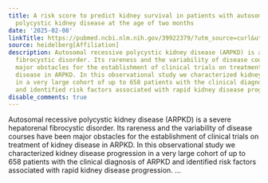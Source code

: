 ```yaml
---
title: A risk score to predict kidney survival in patients with autosomal recessive
  polycystic kidney disease at the age of two months
date: '2025-02-08'
linkTitle: https://pubmed.ncbi.nlm.nih.gov/39922379/?utm_source=curl&utm_medium=rss&utm_campaign=pubmed-2&utm_content=1FakS-2QOkCT8HsMOQP1bCRQ4YzyumYOmxmF0moLsQ3dFB1E9V&fc=20220326224207&ff=20250209170448&v=2.18.0.post9+e462414
source: heidelberg[Affiliation]
description: Autosomal recessive polycystic kidney disease (ARPKD) is a severe hepatorenal
  fibrocystic disorder. Its rareness and the variability of disease courses have been
  major obstacles for the establishment of clinical trials on treatment of kidney
  disease in ARPKD. In this observational study we characterized kidney disease progression
  in a very large cohort of up to 658 patients with the clinical diagnosis of ARPKD
  and identified risk factors associated with rapid kidney disease progression. ...
disable_comments: true
---
```

Autosomal recessive polycystic kidney disease (ARPKD) is a severe hepatorenal fibrocystic disorder. Its rareness and the variability of disease courses have been major obstacles for the establishment of clinical trials on treatment of kidney disease in ARPKD. In this observational study we characterized kidney disease progression in a very large cohort of up to 658 patients with the clinical diagnosis of ARPKD and identified risk factors associated with rapid kidney disease progression. ...